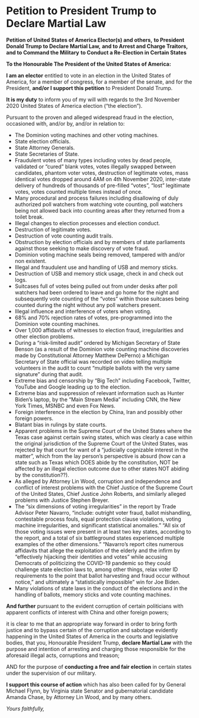 # Petition to President Trump to Declare Martial Law

__Petition of United States of America Elector(s) and others,__
__to President Donald Trump to Declare Martial Law,__
__and to Arrest and Charge Traitors, and to Command the Military__
__to Conduct a Re-Election in Certain States__

__To the Honourable The President of the United States of America:__

__I am an elector__ entitled to vote in an election in the United States of America,
for a member of congress, for a member of the senate, and for the President,
__and/or I support this petition__ to President Donald Trump.

__It is my duty__ to inform you of my will with regards to the 3rd November 2020 United States of America election (“the election”).

Pursuant to the proven and alleged widespread fraud in the election, occasioned with, and/or by, and/or in relation to:

 - The Dominion voting machines and other voting machines.
 - State election officials.
 - State Attorney Generals.
 - State Secretaries of State.
 - Fraudulent votes of many types including votes by dead people, validated or “cured” blank votes, votes illegally swapped between candidates, phantom voter votes, destruction of legitimate votes, mass identical votes dropped around 4AM on 4th November 2020, inter-state delivery of hundreds of thousands of pre-filled “votes”, “lost” legitimate votes, votes counted multiple times instead of once.
 - Many procedural and process failures including disallowing of duly authorized poll watchers from watching vote counting, poll watchers being not allowed back into counting areas after they returned from a toilet break.
 - Illegal changes to election processes and election conduct.
 - Destruction of legitimate votes.
 - Destruction of vote counting audit trails.
 - Obstruction by election officials and by members of state parliaments against those seeking to make discovery of vote fraud.
 - Dominion voting machine seals being removed, tampered with and/or non existent.
 - Illegal and fraudulent use and handling of USB and memory sticks.
 - Destruction of USB and memory stick usage, check in and check out logs.
 - Suitcases full of votes being pulled out from under desks after poll watchers had been ordered to leave and go home for the night and subsequently vote counting of the “votes” within those suitcases being counted during the night without any poll watchers present.
 - Illegal influence and interference of voters when voting.
 - 68% and 70% rejection rates of votes, pre-programmed into the Dominion vote counting machines.
 - Over 1,000 affidavits of witnesses to election fraud, irregularities and other election problems.
 - During a “risk-limited audit” ordered by Michigan Secretary of State Benson (as a result of the Dominion vote counting machine discoveries made by Constitutional Attorney Matthew DePerno) a Michigan Secretary of State official was recorded on video telling multiple volunteers in the audit to count “multiple ballots with the very same signature” during that audit.
 - Extreme bias and censorship by “Big Tech” including Facebook, Twitter, YouTube and Google leading up to the election.
 - Extreme bias and suppression of relevant information such as Hunter Biden’s laptop, by the “Main Stream Media” including CNN, the New York Times, MSNBC and even Fox News.
 - Foreign interference in the election by China, Iran and possibly other foreign powers.
 - Blatant bias in rulings by state courts.
 - Apparent problems in the Supreme Court of the United States where the Texas case against certain swing states, which was clearly a case within the original jurisdiction of the Supreme Court of the United States, was rejected by that court for want of a “judicially cognizable interest in the matter”, which from the lay person’s perspective is absurd (how can a state such as Texas which DOES abide by the constitution, NOT be affected by an illegal election outcome due to other states NOT abiding by the constitution??).
 - As alleged by Attorney Lin Wood, corruption and independence and conflict of interest problems with the Chief Justice of the Supreme Court of the United States, Chief Justice John Roberts, and similarly alleged problems with Justice Stephen Breyer.
 - The “six dimensions of voting irregularities” in the report by Trade Advisor Peter Navarro, “include: outright voter fraud, ballot mishandling, contestable process fouls, equal protection clause violations, voting machine irregularities, and significant statistical anomalies.” “All six of those voting issues were present in at least two key states, according to the report, and a total of six battleground states experienced multiple examples of the other dimensions.” “Navarro’s report cites numerous affidavits that allege the exploitation of the elderly and the infirm by “effectively hijacking their identities and votes” while accusing Democrats of politicizing the COVID-19 pandemic so they could challenge state election laws to, among other things, relax voter ID requirements to the point that ballot harvesting and fraud occur without notice,” and ultimately a “statistically impossible” win for Joe Biden.
 - Many violations of state laws in the conduct of the elections and in the handling of ballots, memory sticks and vote counting machines.

__And further__ pursuant to the evident corruption of certain politicians with apparent conflicts of interest with China and other foreign powers;

it is clear to me that an appropriate way forward in order to bring forth justice and to bypass certain of the corruption and sabotage evidently happening in the United States of America in the courts and legislative bodies, that you, Honourable President Trump, __declare Martial Law__ with the purpose and intention of arresting and charging those responsible for the aforesaid illegal acts, corruptions and treason;

AND for the purpose of __conducting a free and fair election__ in certain states under the supervision of our military.

__I support this course of action__ which has also been called for by General Michael Flynn, by Virginia state Senator and gubernatorial candidate Amanda Chase, by Attorney Lin Wood, and by many others.

_Yours faithfully,_



